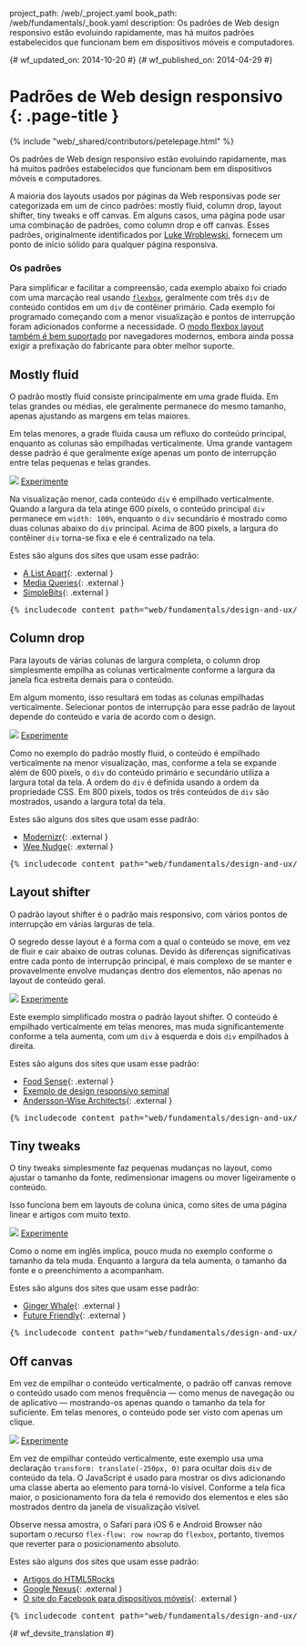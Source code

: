 project_path: /web/_project.yaml
book_path: /web/fundamentals/_book.yaml
description: Os padrões de Web design responsivo estão evoluindo rapidamente, mas há muitos padrões estabelecidos que funcionam bem em dispositivos móveis e computadores.

{# wf_updated_on: 2014-10-20 #}
{# wf_published_on: 2014-04-29 #}

# Padrões de Web design responsivo {: .page-title }

{% include "web/_shared/contributors/petelepage.html" %}

Os padrões de Web design responsivo estão evoluindo rapidamente, mas há muitos padrões estabelecidos que funcionam bem em dispositivos móveis e computadores.

A maioria dos layouts usados por páginas da Web responsivas pode ser categorizada em um de cinco
padrões: mostly fluid, column drop, layout shifter, tiny tweaks e off canvas.
Em alguns casos, uma página pode usar uma combinação de padrões, como column drop
e off canvas.  Esses padrões, originalmente identificados por [Luke
Wroblewski](http://www.lukew.com/ff/entry.asp?1514), fornecem um ponto de início
sólido para qualquer página responsiva.

### Os padrões

Para simplificar e facilitar a compreensão, cada exemplo abaixo foi criado com uma marcação real usando
[`flexbox`](https://developer.mozilla.org/en-US/docs/Web/Guide/CSS/Flexible_boxes),
geralmente com três `div` de conteúdo contidos em um `div` de contêiner primário.
 Cada exemplo foi programado começando com a menor visualização e pontos de interrupção
foram adicionados conforme a necessidade.  O [modo flexbox layout também é bem
suportado](http://caniuse.com/#search=flexbox) por navegadores modernos, embora ainda
possa exigir a prefixação do fabricante para obter melhor suporte.

## Mostly fluid

O padrão mostly fluid consiste principalmente em uma grade fluida.  Em telas grandes ou
médias, ele geralmente permanece do mesmo tamanho, apenas ajustando as margens
em telas maiores.

Em telas menores, a grade fluida causa um refluxo do conteúdo principal,
enquanto as colunas são empilhadas verticalmente.  Uma grande vantagem desse padrão é
que geralmente exige apenas um ponto de interrupção entre telas pequenas e telas
grandes.

<img src="imgs/mostly-fluid.svg">
<a href="https://googlesamples.github.io/web-fundamentals/fundamentals/design-and-ux/responsive/mostly-fluid.html" class="button button-primary">Experimente</a>

Na visualização menor, cada conteúdo `div` é empilhado verticalmente.  Quando a largura da
tela atinge 600 pixels, o conteúdo principal `div` permanece em `width: 100%`, enquanto o
`div` secundário é mostrado como duas colunas abaixo do `div` principal.  Acima de
800 pixels, a largura do contêiner `div` torna-se fixa e ele é centralizado na tela.

Estes são alguns dos sites que usam esse padrão:

 * [A List Apart](http://mediaqueri.es/ala/){: .external }
 * [Media Queries](http://mediaqueri.es/){: .external }
 * [SimpleBits](http://simplebits.com/){: .external }

<pre class="prettyprint">
{% includecode content_path="web/fundamentals/design-and-ux/responsive/_code/mostly-fluid.html" region_tag="mfluid" adjust_indentation="auto" %}
</pre>

## Column drop 

Para layouts de várias colunas de largura completa, o column drop simplesmente empilha as colunas
verticalmente conforme a largura da janela fica estreita demais para o conteúdo.

Em algum momento, isso resultará em todas as colunas empilhadas verticalmente.  Selecionar
pontos de interrupção para esse padrão de layout depende do conteúdo e varia de acordo com
o design.

<img src="imgs/column-drop.svg">
<a href="https://googlesamples.github.io/web-fundamentals/fundamentals/design-and-ux/responsive/column-drop.html" class="button button-primary">Experimente</a>

Como no exemplo do padrão mostly fluid, o conteúdo é empilhado verticalmente na menor
visualização, mas, conforme a tela se expande além de 600 pixels, o 
`div` do conteúdo primário e secundário utiliza a largura total da tela.  A ordem do `div` é definida usando
a ordem da propriedade CSS.  Em 800 pixels, todos os três conteúdos de `div` são mostrados, usando a
largura total da tela.

Estes são alguns dos sites que usam esse padrão:

 * [Modernizr](https://modernizr.com/){: .external }
 * [Wee Nudge](http://weenudge.com/){: .external }

<pre class="prettyprint">
{% includecode content_path="web/fundamentals/design-and-ux/responsive/_code/column-drop.html" region_tag="cdrop" adjust_indentation="auto" %}
</pre>

## Layout shifter

O padrão layout shifter é o padrão mais responsivo, com vários
pontos de interrupção em várias larguras de tela.

O segredo desse layout é a forma com a qual o conteúdo se move, em vez de fluir e
cair abaixo de outras colunas.  Devido às diferenças significativas entre cada
ponto de interrupção principal, é mais complexo de se manter e provavelmente envolve mudanças
dentro dos elementos, não apenas no layout de conteúdo geral.

<img src="imgs/layout-shifter.svg">
<a href="https://googlesamples.github.io/web-fundamentals/fundamentals/design-and-ux/responsive/layout-shifter.html" class="button button-primary">Experimente</a>

Este exemplo simplificado mostra o padrão layout shifter. O conteúdo é empilhado verticalmente
em telas menores, mas muda significantemente conforme a tela 
aumenta, com um `div` à esquerda e dois `div` empilhados à direita.

Estes são alguns dos sites que usam esse padrão:

 * [Food Sense](http://foodsense.is/){: .external }
 * [Exemplo de design responsivo
  seminal](http://alistapart.com/d/responsive-web-design/ex/ex-site-FINAL.html)
 * [Andersson-Wise Architects](http://www.anderssonwise.com/){: .external }

<pre class="prettyprint">
{% includecode content_path="web/fundamentals/design-and-ux/responsive/_code/layout-shifter.html" region_tag="lshifter" adjust_indentation="auto" %}
</pre>

## Tiny tweaks

O tiny tweaks simplesmente faz pequenas mudanças no layout, como ajustar o tamanho
da fonte, redimensionar imagens ou mover ligeiramente o conteúdo.

Isso funciona bem em layouts de coluna única, como sites de uma página linear e artigos com muito texto.

<img src="imgs/tiny-tweaks.svg">
<a href="https://googlesamples.github.io/web-fundamentals/fundamentals/design-and-ux/responsive/tiny-tweaks.html" class="button button-primary">Experimente</a>

Como o nome em inglês implica, pouco muda no exemplo conforme o tamanho da tela muda.
Enquanto a largura da tela aumenta, o tamanho da fonte e o preenchimento a acompanham.

Estes são alguns dos sites que usam esse padrão:

 * [Ginger Whale](http://gingerwhale.com/){: .external }
 * [Future Friendly](http://futurefriendlyweb.com/){: .external }

<pre class="prettyprint">
{% includecode content_path="web/fundamentals/design-and-ux/responsive/_code/tiny-tweaks.html" region_tag="ttweaks" adjust_indentation="auto" %}
</pre>


## Off canvas

Em vez de empilhar o conteúdo verticalmente, o padrão off canvas remove o conteúdo usado com menos
frequência &mdash; como menus de navegação ou de aplicativo &mdash; mostrando-os apenas
quando o tamanho da tela for suficiente. Em telas menores,
o conteúdo pode ser visto com apenas um clique.

<img src="imgs/off-canvas.svg">
<a href="https://googlesamples.github.io/web-fundamentals/fundamentals/design-and-ux/responsive/off-canvas.html" class="button button-primary">Experimente</a>

Em vez de empilhar conteúdo verticalmente, este exemplo usa uma declaração `transform: translate(-250px, 0)` para ocultar dois `div` de conteúdo da tela.  O JavaScript é usado
para mostrar os divs adicionando uma classe aberta ao elemento para torná-lo visível.  Conforme a
tela fica maior, o posicionamento fora da tela é removido dos elementos e
eles são mostrados dentro da janela de visualização visível.

Observe nessa amostra, o Safari para iOS 6 e Android Browser não suportam o
recurso `flex-flow: row nowrap` do `flexbox`, portanto, tivemos que reverter para o
posicionamento absoluto.

Estes são alguns dos sites que usam esse padrão:

 * [Artigos do HTML5Rocks](http://www.html5rocks.com/en/tutorials/developertools/async-call-stack/)
 * [Google Nexus](https://www.google.com/nexus/){: .external }
 * [O site do Facebook para dispositivos móveis](https://m.facebook.com/){: .external }

<pre class="prettyprint">
{% includecode content_path="web/fundamentals/design-and-ux/responsive/_code/off-canvas.html" region_tag="ocanvas" adjust_indentation="auto" %}
</pre>


{# wf_devsite_translation #}
